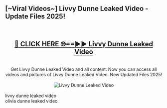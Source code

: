 <h2>[~Viral Videos~] Livvy Dunne Leaked Video - Update Files 2025!</h2>
<br>
<div align="center">
<h2><a href="https://betterlinks.top/A2PfLJ" rel="nofollow">🔴 CLICK HERE 🌐==►► Livvy Dunne Leaked Video</a></h2>
<br>
Get Livvy Dunne Leaked Video and all content. Now you can access all videos and pictures of Livvy Dunne Leaked Video. New Updated Files 2025!
<br>
<br>
<a href="https://betterlinks.top/A2PfLJ" rel="nofollow" data-target="animated-image.originalLink"><img src="https://i.ibb.co.com/WyWwxjT/player-gif2.gif" alt="Livvy Dunne Leaked Video" style="max-width: 100%; display: inline-block;" data-target="animated-image.originalImage"></a>
</div>
<br>
livvy dunne leaked video<br>
olivia dunne leaked video